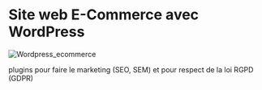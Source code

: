 # Site web E-Commerce avec WordPress

![Wordpress_ecommerce](https://user-images.githubusercontent.com/77145529/124604531-f005b800-de62-11eb-8dfe-6b283d2b6410.gif)

plugins pour faire le marketing (SEO, SEM) et pour respect de la loi RGPD (GDPR)
